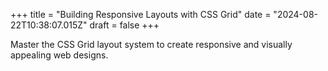 +++
title = "Building Responsive Layouts with CSS Grid"
date = "2024-08-22T10:38:07.015Z"
draft = false
+++

  Master the CSS Grid layout system to create responsive and visually appealing web designs.
        